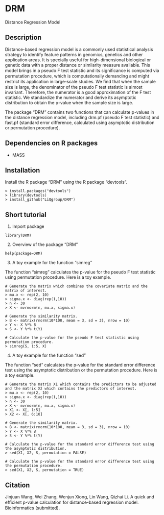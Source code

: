 # DRM
Distance Regression Model

## Description
Distance-based regression model is a commonly used statistical analysis strategy to identify feature patterns in genomics, genetics and other application areas. It is specially useful for high-dimensional biological or genetic data with a proper distance or similarity measure available. This model brings in a pseudo F test statistic and its signiﬁcance is computed via permutation procedure, which is computationally demanding and might restrict its application in large-scale studies. We ﬁnd that when the sample size is large, the denominator of the pseudo F test statistic is almost invariant. Therefore, the numerator is a good approximation of the F test statistic. We standardize the numerator and derive its asymptotic distribution to obtain the p-value when the sample size is large. 

The package “DRM” contains two functions that can calculate p-values in the distance regression model, including drm.pf (pseudo F test statistic) and fast.pf (standard error difference, calculated using asymptotic distribution or permutation procedure).

## Dependencies on R packages
* MASS

## Installation
Install the R package “DRM” using the R package “devtools”.

```
> install.packages("devtools")
> library(devtools) 
> install_github("LiQgroup/DRM")
```

## Short tutorial
1.	Import package

```
library(DRM)
```

2.	Overview of the package “DRM”

```
help(package=DRM)
```

3.	A toy example for the function “simreg”

The function “simreg” calculates the p-value for the pseudo F test statistic using permutation procedure. Here is a toy example.

```
# Generate the matrix which combines the covariate matrix and the matrix of interest.
> mu.x <- rep(2, 10)
> sigma.x <- diag(rep(1,10))
> n <- 30
> X <- mvrnorm(n, mu.x, sigma.x)

# Generate the similarity matrix.
> B <- matrix(rnorm(10*100, mean = 3, sd = 3), nrow = 10)
> Y <- X %*% B
> S <- Y %*% t(Y)

# Calculate the p-value for the pseudo F test statistic using permutation procedure.
> simreg(S, 1:5, X)
```
4.	A toy example for the function “sed”

The function “sed” calculates the p-value for the standard error difference test using the asymptotic distribution or the permutation procedure. Here is a toy example.

```
# Generate the matrix X1 which contains the predictors to be adjusted and the matrix X2 which contains the predictors of interest.
> mu.x <- rep(2, 10)
> sigma.x <- diag(rep(1,10))
> n <- 30
> X <- mvrnorm(n, mu.x, sigma.x)
> X1 <- X[, 1:5]
> X2 <- X[, 6:10]

# Generate the similarity matrix.
> B <- matrix(rnorm(10*100, mean = 3, sd = 3), nrow = 10)
> Y <- X %*% B
> S <- Y %*% t(Y)

# Calculate the p-value for the standard error difference test using the asymptotic distribution.
> sed(X1, X2, S, permutation = FALSE)

# Calculate the p-value for the standard error difference test using the permutation procedure.
> sed(X1, X2, S, permutation = TRUE)
```
## Citation
Jinjuan Wang, Wei Zhang, Wenjun Xiong, Lin Wang, Qizhai Li. A quick and efﬁcient p-value calculation for distance-based regression model. Bioinformatics (submitted).
